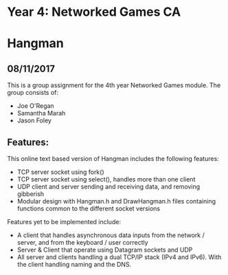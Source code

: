 # Year 4: Networked Games CA
# Hangman
## 08/11/2017

This is a group assignment for the 4th year Networked Games module. The group consists of:
  * Joe O'Regan
  * Samantha Marah
  * Jason Foley

## Features:

This online text based version of Hangman includes the following features:
  * TCP server socket using fork()
  * TCP server socket using select(), handles more than one client
  * UDP client and server sending and receiving data, and removing gibberish
  * Modular design with Hangman.h and DrawHangman.h files containing functions common to the different socket versions

Features yet to be implemented include:
  * A client that handles asynchronous data inputs from the network / server, and from the keyboard / user correctly
  * Server & Client that operate using Datagram sockets and UDP
  * All server and clients handling a dual TCP/IP stack (IPv4 and IPv6). With the client handling naming and the DNS.
